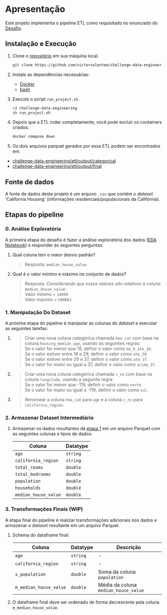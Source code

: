 # Apresentação

Este projeto implementa o pipeline ETL como requisitado no enunciado do [Desafio](https://github.com/MaisTodos/challenge-data-engineering/blob/main/Desafio.md).

## Instalação e Execução

1. Clone o [repositório](https://github.com/victorvalentee/challenge-data-engineering) em sua máquina local.
    ```bash
    git clone https://github.com/victorvalentee/challenge-data-engineering.git
    ```
2. Instale as dependências necessárias:
    - [Docker](https://docs.docker.com/engine/install/)
    - [bash](https://www.gnu.org/software/bash/)

3. Execute o script `run_project.sh`.
    ```bash
    cd challenge-data-engineering
    sh run_project.sh
    ```

4. Depois que a ETL rodar completamente, você pode excluir os containers criados.
    ```bash
    docker compose down
    ```

5. Os dois arquivos parquet gerados por essa ETL podem ser encontrados em:
- [challenge-data-engineering/etl/output/categorical](./etl/output/categorical)
- [challenge-data-engineering/etl/output/final](./etl/output/final)


## Fonte de dados
A fonte de dados deste projeto é um arquivo `.csv` que contém o *dataset* 'California Housing' (informações residenciais/populacionais da Califórnia). 


## Etapas do pipeline

### 0. Análise Exploratória

A primeira etapa do desafio é fazer a análise exploratória dos dados ([EDA Notebook](etl/EDA_Notebook.ipynb)) e responder às seguintes perguntas:

1. Qual coluna tem o maior desvio padrão?
    > Resposta: `median_house_value`

2. Qual é o valor mínimo e máximo no conjunto de dados?
    > Resposta: *Considerando que esses valores são relativos à coluna `median_house_value`*:  
    Valor mínimo = `14999`  
    Valor máximo = `500001`


### 1. Manipulação Do Dataset

A próxima etapa do pipeline é manipular as colunas do *dataset* e executar as seguintes tarefas:

1. > Criar uma nova coluna categórica chamada `hma_cat` com base na coluna `housing_median_age`, usando as seguintes regras:  
Se o valor for menor que 18, definir o valor como `de_0_ate_18`.  
Se o valor estiver entre 18 e 29, definir o valor como `ate_29`.  
Se o valor estiver entre 29 e 37, definir o valor como `ate_37`.  
Se o valor for maior ou igual a 37, definir o valor como `acima_37`.

2. > Criar uma nova coluna categórica chamada `c_ns` com base na coluna `longitude`, usando a seguinte regra:  
Se o valor for menor que -119, definir o valor como `norte`.  
Se o valor for maior ou igual a -119, definir o valor como `sul`.  

3. > Renomear a coluna `hma_cat` para `age` e a coluna `c_ns` para `california_region`.

### 2. Armazenar Dataset Intermediário

1. Armazenar os dados resultantes da [etapa 1](#1-manipulação-do-dataset) em um arquivo Parquet com as seguintes colunas e tipos de dados:

    | Coluna              | Datatype    |
    | --------------------| ----------- |
    | `age`               | `string`    |
    | `california_region` | `string`    |
    | `total_rooms`       | `double`    |
    | `total_bedrooms`    | `double`    |
    | `population`        | `double`    |
    | `households`        | `double`    |
    | `median_house_value`| `double`    |


### 3. Transformações Finais (WIP)

A etapa final do pipeline é realizar transformações adicionais nos dados e armazenar o *dataset* resultante em um arquivo Parquet. 

1. Schema do dataframe final:

    | Coluna                | Datatype    | Descrição |
    | ----------------------| ----------- | --------- |
    | `age`                 | `string`    | - |
    | `california_region`   | `string`    | - |
    | `s_population`        | `double`    | Soma da coluna `population` |
    | `m_median_house_value`| `double`    | Média da coluna `median_house_value` |

2. O dataframe final deve ser ordenado de forma decrescente pela coluna `m_median_house_value`.

